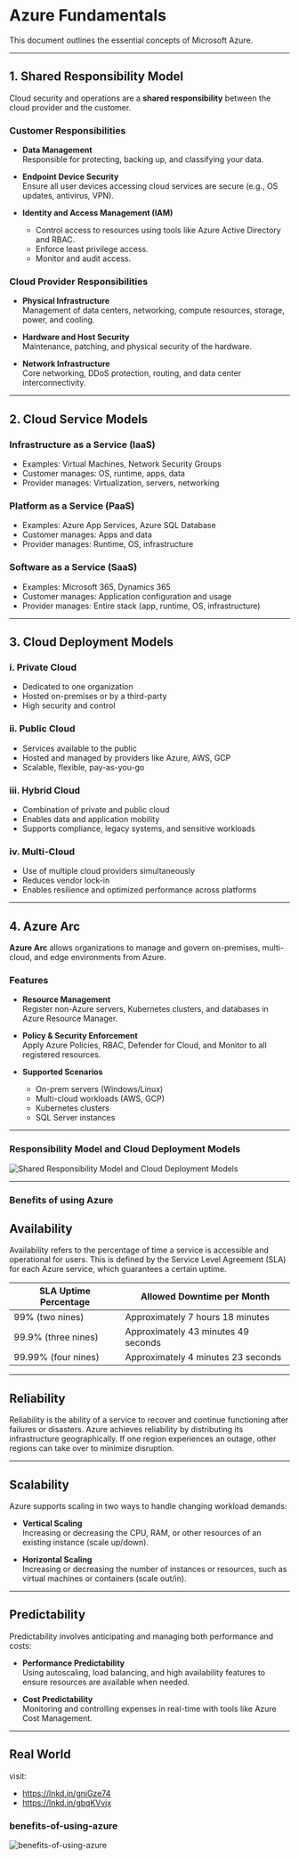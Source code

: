 # Azure Fundamentals

This document outlines the essential concepts of Microsoft Azure.

---

## 1. Shared Responsibility Model

Cloud security and operations are a **shared responsibility** between the cloud provider and the customer.

### Customer Responsibilities

- **Data Management**  
  Responsible for protecting, backing up, and classifying your data.

- **Endpoint Device Security**  
  Ensure all user devices accessing cloud services are secure (e.g., OS updates, antivirus, VPN).

- **Identity and Access Management (IAM)**  
  - Control access to resources using tools like Azure Active Directory and RBAC.  
  - Enforce least privilege access.  
  - Monitor and audit access.

### Cloud Provider Responsibilities

- **Physical Infrastructure**  
  Management of data centers, networking, compute resources, storage, power, and cooling.

- **Hardware and Host Security**  
  Maintenance, patching, and physical security of the hardware.

- **Network Infrastructure**  
  Core networking, DDoS protection, routing, and data center interconnectivity.


---

## 2. Cloud Service Models

### Infrastructure as a Service (IaaS)

- Examples: Virtual Machines, Network Security Groups
- Customer manages: OS, runtime, apps, data
- Provider manages: Virtualization, servers, networking

### Platform as a Service (PaaS)

- Examples: Azure App Services, Azure SQL Database
- Customer manages: Apps and data
- Provider manages: Runtime, OS, infrastructure

### Software as a Service (SaaS)

- Examples: Microsoft 365, Dynamics 365
- Customer manages: Application configuration and usage
- Provider manages: Entire stack (app, runtime, OS, infrastructure)

---

## 3. Cloud Deployment Models

### i. Private Cloud

- Dedicated to one organization
- Hosted on-premises or by a third-party
- High security and control

### ii. Public Cloud

- Services available to the public
- Hosted and managed by providers like Azure, AWS, GCP
- Scalable, flexible, pay-as-you-go

### iii. Hybrid Cloud

- Combination of private and public cloud
- Enables data and application mobility
- Supports compliance, legacy systems, and sensitive workloads

### iv. Multi-Cloud

- Use of multiple cloud providers simultaneously
- Reduces vendor lock-in
- Enables resilience and optimized performance across platforms

---

## 4. Azure Arc

**Azure Arc** allows organizations to manage and govern on-premises, multi-cloud, and edge environments from Azure.

### Features

- **Resource Management**  
  Register non-Azure servers, Kubernetes clusters, and databases in Azure Resource Manager.

- **Policy & Security Enforcement**  
  Apply Azure Policies, RBAC, Defender for Cloud, and Monitor to all registered resources.

- **Supported Scenarios**  
  - On-prem servers (Windows/Linux)
  - Multi-cloud workloads (AWS, GCP)
  - Kubernetes clusters
  - SQL Server instances

---

### Responsibility Model and Cloud Deployment Models

![Shared Responsibility Model and Cloud Deployment Models](./visuals/shared-responsibility-and-cloud-deployment-models.jpg)


---

### Benefits of using Azure

## Availability

Availability refers to the percentage of time a service is accessible and operational for users. This is defined by the Service Level Agreement (SLA) for each Azure service, which guarantees a certain uptime.

| SLA Uptime Percentage | Allowed Downtime per Month          |
|----------------------|-----------------------------------|
| 99% (two nines)      | Approximately 7 hours 18 minutes  |
| 99.9% (three nines)   | Approximately 43 minutes 49 seconds |
| 99.99% (four nines)   | Approximately 4 minutes 23 seconds |

---

## Reliability

Reliability is the ability of a service to recover and continue functioning after failures or disasters. Azure achieves reliability by distributing its infrastructure geographically. If one region experiences an outage, other regions can take over to minimize disruption.

---

## Scalability

Azure supports scaling in two ways to handle changing workload demands:

- **Vertical Scaling**  
  Increasing or decreasing the CPU, RAM, or other resources of an existing instance (scale up/down).

- **Horizontal Scaling**  
  Increasing or decreasing the number of instances or resources, such as virtual machines or containers (scale out/in).

---

## Predictability

Predictability involves anticipating and managing both performance and costs:

- **Performance Predictability**  
  Using autoscaling, load balancing, and high availability features to ensure resources are available when needed.

- **Cost Predictability**  
  Monitoring and controlling expenses in real-time with tools like Azure Cost Management.

---

## Real World
visit:

- https://lnkd.in/gniGze74  
- https://lnkd.in/gbqKVvjx

### benefits-of-using-azure

![benefits-of-using-azure](./visuals/benefits-of-using-azure.jpg)

